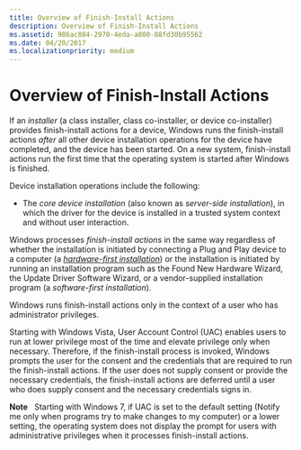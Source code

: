 ```yaml
---
title: Overview of Finish-Install Actions
description: Overview of Finish-Install Actions
ms.assetid: 986ac884-2970-4eda-a800-88fd30b95562
ms.date: 04/20/2017
ms.localizationpriority: medium
---
```


# Overview of Finish-Install Actions


If an *installer* (a class installer, class co-installer, or device co-installer) provides finish-install actions for a device, Windows runs the finish-install actions *after* all other device installation operations for the device have completed, and the device has been started. On a new system, finish-install actions run the first time that the operating system is started after Windows is finished.

Device installation operations include the following:

-   The *core device installation* (also known as *server-side installation*), in which the driver for the device is installed in a trusted system context and without user interaction.

Windows processes *finish-install actions* in the same way regardless of whether the installation is initiated by connecting a Plug and Play device to a computer (a [*hardware-first installation*](hardware-first-installation.md)) or the installation is initiated by running an installation program such as the Found New Hardware Wizard, the Update Driver Software Wizard, or a vendor-supplied installation program (a *software-first installation*).

Windows runs finish-install actions only in the context of a user who has administrator privileges.

Starting with Windows Vista, User Account Control (UAC) enables users to run at lower privilege most of the time and elevate privilege only when necessary. Therefore, if the finish-install process is invoked, Windows prompts the user for the consent and the credentials that are required to run the finish-install actions. If the user does not supply consent or provide the necessary credentials, the finish-install actions are deferred until a user who does supply consent and the necessary credentials signs in.

**Note**   Starting with Windows 7, if UAC is set to the default setting (Notify me only when programs try to make changes to my computer) or a lower setting, the operating system does not display the prompt for users with administrative privileges when it processes finish-install actions.

 

 

 





